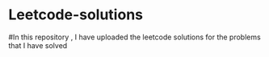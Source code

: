 # Leetcode-solutions


#In this repository , I have uploaded the leetcode solutions for the problems that I have solved 
